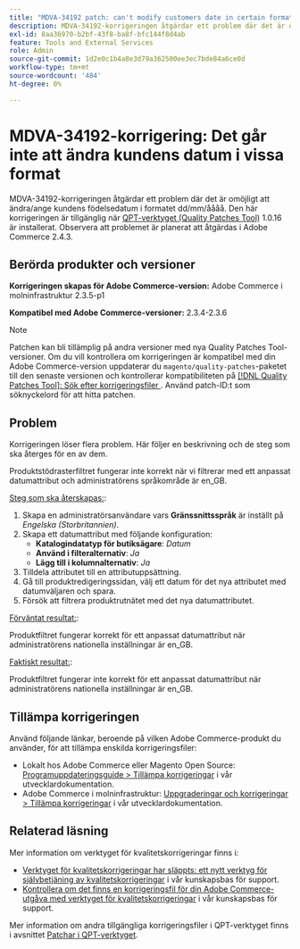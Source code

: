 ```yaml
---
title: "MDVA-34192 patch: can't modify customers date in certain format"
description: MDVA-34192-korrigeringen åtgärdar ett problem där det är omöjligt att ändra/ange kundens födelsedatum i formatet dd/mm/åååå. Den här korrigeringen är tillgänglig när [QPT-verktyget (Quality Patches Tool)](/help/announcements/adobe-commerce-announcements/magento-quality-patches-released-new-tool-to-self-serve-quality-patches.md) 1.0.16 är installerat. Observera att problemet är planerat att åtgärdas i Adobe Commerce 2.4.3.
exl-id: 8aa36970-b2bf-43f8-ba8f-bfc144f8d4ab
feature: Tools and External Services
role: Admin
source-git-commit: 1d2e0c1b4a8e3d79a362500ee3ec7bde84a6ce0d
workflow-type: tm+mt
source-wordcount: '484'
ht-degree: 0%

---
```


# MDVA-34192-korrigering: Det går inte att ändra kundens datum i vissa format

MDVA-34192-korrigeringen åtgärdar ett problem där det är omöjligt att ändra/ange kundens födelsedatum i formatet dd/mm/åååå. Den här korrigeringen är tillgänglig när [QPT-verktyget (Quality Patches Tool)](/help/announcements/adobe-commerce-announcements/magento-quality-patches-released-new-tool-to-self-serve-quality-patches.md) 1.0.16 är installerat. Observera att problemet är planerat att åtgärdas i Adobe Commerce 2.4.3.

## Berörda produkter och versioner

**Korrigeringen skapas för Adobe Commerce-version:** Adobe Commerce i molninfrastruktur 2.3.5-p1

**Kompatibel med Adobe Commerce-versioner:** 2.3.4-2.3.6

>[!NOTE]
>
>Patchen kan bli tillämplig på andra versioner med nya Quality Patches Tool-versioner. Om du vill kontrollera om korrigeringen är kompatibel med din Adobe Commerce-version uppdaterar du `magento/quality-patches`-paketet till den senaste versionen och kontrollerar kompatibiliteten på [[!DNL Quality Patches Tool]: Sök efter korrigeringsfiler ](https://devdocs.magento.com/quality-patches/tool.html#patch-grid). Använd patch-ID:t som söknyckelord för att hitta patchen.

## Problem

Korrigeringen löser flera problem. Här följer en beskrivning och de steg som ska återges för en av dem.

Produktstödrasterfiltret fungerar inte korrekt när vi filtrerar med ett anpassat datumattribut och administratörens språkområde är en\_GB.

<u>Steg som ska återskapas:</u>:

1. Skapa en administratörsanvändare vars **Gränssnittsspråk** är inställt på *Engelska (Storbritannien)*.
1. Skapa ett datumattribut med följande konfiguration:
   * **Katalogindatatyp för butiksägare**: *Datum*
   * **Använd i filteralternativ**: *Ja*
   * **Lägg till i kolumnalternativ**: *Ja*
1. Tilldela attributet till en attributuppsättning.
1. Gå till produktredigeringssidan, välj ett datum för det nya attributet med datumväljaren och spara.
1. Försök att filtrera produktrutnätet med det nya datumattributet.

<u>Förväntat resultat:</u>:

Produktfiltret fungerar korrekt för ett anpassat datumattribut när administratörens nationella inställningar är en\_GB.

<u>Faktiskt resultat:</u>:

Produktfiltret fungerar inte korrekt för ett anpassat datumattribut när administratörens nationella inställningar är en\_GB.

## Tillämpa korrigeringen

Använd följande länkar, beroende på vilken Adobe Commerce-produkt du använder, för att tillämpa enskilda korrigeringsfiler:

* Lokalt hos Adobe Commerce eller Magento Open Source: [Programuppdateringsguide > Tillämpa korrigeringar](https://devdocs.magento.com/guides/v2.4/comp-mgr/patching/mqp.html) i vår utvecklardokumentation.
* Adobe Commerce i molninfrastruktur: [Uppgraderingar och korrigeringar > Tillämpa korrigeringar](https://devdocs.magento.com/cloud/project/project-patch.html) i vår utvecklardokumentation.

## Relaterad läsning

Mer information om verktyget för kvalitetskorrigeringar finns i:

* [Verktyget för kvalitetskorrigeringar har släppts: ett nytt verktyg för självbetjäning av kvalitetskorrigeringar](/help/announcements/adobe-commerce-announcements/magento-quality-patches-released-new-tool-to-self-serve-quality-patches.md) i vår kunskapsbas för support.
* [Kontrollera om det finns en korrigeringsfil för din Adobe Commerce-utgåva med verktyget för kvalitetskorrigeringar](/help/support-tools/patches-available-in-qpt-tool/check-patch-for-magento-issue-with-magento-quality-patches.md) i vår kunskapsbas för support.

Mer information om andra tillgängliga korrigeringsfiler i QPT-verktyget finns i avsnittet [Patchar i QPT-verktyget](https://support.magento.com/hc/en-us/sections/360010506631-Patches-available-in-QPT-tool-).
